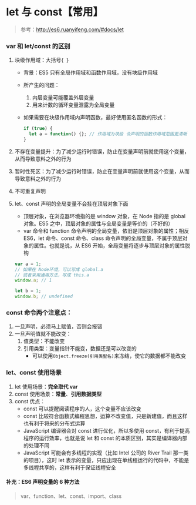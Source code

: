 # let 与 const【常用】

> 参考：http://es6.ruanyifeng.com/#docs/let

### var 和 let/const 的区别

1. 块级作用域：大括号`{ }`

   - 背景：ES5 只有全局作用域和函数作用域，没有块级作用域
   - 所产生的问题：

     1. 内层变量可能覆盖外层变量
     2. 用来计数的循环变量泄露为全局变量

   - 如果需要在块级作用域内声明函数，最好使用匿名函数的形式：

     ```js
     if (true) {
       let a = function() {}; // 作用域为块级 令声明的函数作用域范围更清晰
     }
     ```

2. 不存在变量提升：为了减少运行时错误，防止在变量声明前就使用这个变量，从而导致意料之外的行为

3. 暂时性死区：为了减少运行时错误，防止在变量声明前就使用这个变量，从而导致意料之外的行为

4. 不可重复声明

5. let、const 声明的全局变量不会挂在顶层对象下面

   - 顶层对象，在浏览器环境指的是 window 对象，在 Node 指的是 global 对象。ES5 之中，顶层对象的属性与全局变量是等价的（不好的）
   - var 命令和 function 命令声明的全局变量，依旧是顶层对象的属性；相反 ES6，let 命令、const 命令、class 命令声明的全局变量，不属于顶层对象的属性。也就是说，从 ES6 开始，全局变量将逐步与顶层对象的属性脱钩

   ```js
   var a = 1;
   // 如果在 Node环境，可以写成 global.a
   // 或者采用通用方法，写成 this.a
   window.a; // 1

   let b = 1;
   window.b; // undefined
   ```

### const 命令两个注意点：

1. 一旦声明，必须马上赋值，否则会报错
2. 一旦声明值就不能改变：
   1. 值类型：不能改变
   2. 引用类型：变量指针不能变，数据还是可以改变的
      - 可以使用`Object.freeze(引用类型名)`来冻结，使它的数据都不能改变

### let、const 使用场景

1. let 使用场景：**完全取代 var**
2. const 使用场景：**常量**、**引用数据类型**
3. const 优点：
   - const 可以提醒阅读程序的人，这个变量不应该改变
   - const 比较符合函数式编程思想，运算不改变值，只是新建值，而且这样也有利于将来的分布式运算
   - JavaScript 编译器会对 const 进行优化，所以多使用 const，有利于提高程序的运行效率，也就是说 let 和 const 的本质区别，其实是编译器内部的处理不同
   - JavaScript 可能会有多线程的实现（比如 Intel 公司的 River Trail 那一类的项目），这时 let 表示的变量，只应出现在单线程运行的代码中，不能是多线程共享的，这样有利于保证线程安全

#### 补充：ES6 声明变量的 6 种方法

> var、function、let、const、import、class
